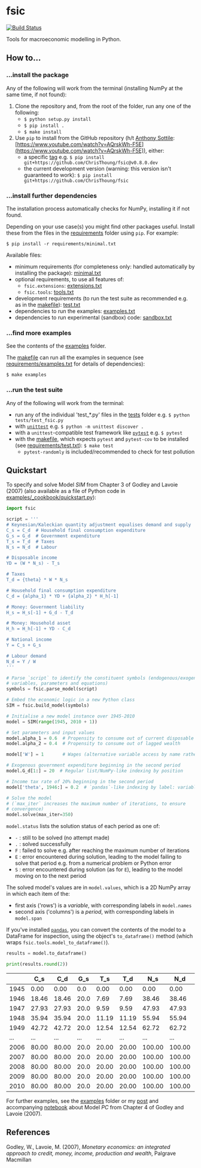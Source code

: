 # fsic

[![Build Status](https://github.com/ChrisThoung/fsic/actions/workflows/python-package.yml/badge.svg)](https://github.com/ChrisThoung/fsic/actions/workflows/python-package.yml)

Tools for macroeconomic modelling in Python.


## How to...

### ...install the package

Any of the following will work from the terminal (installing NumPy at the same
time, if not found):

1. Clone the repository and, from the root of the folder, run any one of the
   following:
    * `$ python setup.py install`
    * `$ pip install .`
    * `$ make install`
2. Use `pip` to install from the GitHub repository (h/t [Anthony
   Sottile](https://www.twitch.tv/anthonywritescode):
   [https://www.youtube.com/watch?v=AQrskWh-F5E](https://www.youtube.com/watch?v=AQrskWh-F5E)),
   either:
    * a specific [tag](https://github.com/ChrisThoung/fsic/tags) e.g. `$ pip
      install git+https://github.com/ChrisThoung/fsic@v0.8.0.dev`
    * the current development version (warning: this version isn't guaranteed
      to work): `$ pip install git+https://github.com/ChrisThoung/fsic`

### ...install further dependencies

The installation process automatically checks for NumPy, installing it if not
found.

Depending on your use case(s) you might find other packages useful. Install
these from the files in the [requirements](requirements/) folder using
`pip`. For example:

```
$ pip install -r requirements/minimal.txt
```

Available files:

* minimum requirements (for completeness only: handled automatically by
  installing the package): [minimal.txt](requirements/minimal.txt)
* optional requirements, to use all features of:  
    * `fsic.extensions`: [extensions.txt](requirements/extensions.txt)
    * `fsic.tools`: [tools.txt](requirements/tools.txt)
* development requirements (to run the test suite as recommended e.g. as in the
  [makefile](makefile)): [test.txt](requirements/test.txt)
* dependencies to run the examples: [examples.txt](requirements/examples.txt)
* dependencies to run experimental (sandbox) code:
  [sandbox.txt](requirements/sandbox.txt)

### ...find more examples

See the contents of the [examples](examples/) folder.

The [makefile](makefile) can run all the examples in sequence (see
[requirements/examples.txt](requirements/examples.txt) for details of
dependencies):

```
$ make examples
```

### ...run the test suite

Any of the following will work from the terminal:

* run any of the individual 'test_*.py' files in the [tests](tests/) folder
  e.g. `$ python tests/test_fsic.py`
* with [`unittest`](https://docs.python.org/3/library/unittest.html) e.g. `$
  python -m unittest discover .`
* with a `unittest`-compatible test framework like
  [`pytest`](https://docs.pytest.org/en/stable/) e.g. `$ pytest`
* with the [makefile](makefile), which expects `pytest` and `pytest-cov` to be
  installed (see [requirements/test.txt](requirements/test.txt)): `$ make test`
    * `pytest-randomly` is included/recommended to check for test pollution


## Quickstart

To specify and solve Model *SIM* from Chapter 3 of Godley and Lavoie (2007)
(also available as a file of Python code in
[examples/_cookbook/quickstart.py](examples/_cookbook/quickstart.py)):

```python
import fsic

script = '''
# Keynesian/Kaleckian quantity adjustment equalises demand and supply
C_s = C_d  # Household final consumption expenditure
G_s = G_d  # Government expenditure
T_s = T_d  # Taxes
N_s = N_d  # Labour

# Disposable income
YD = (W * N_s) - T_s

# Taxes
T_d = {theta} * W * N_s

# Household final consumption expenditure
C_d = {alpha_1} * YD + {alpha_2} * H_h[-1]

# Money: Government liability
H_s = H_s[-1] + G_d - T_d

# Money: Household asset
H_h = H_h[-1] + YD - C_d

# National income
Y = C_s + G_s

# Labour demand
N_d = Y / W
'''

# Parse `script` to identify the constituent symbols (endogenous/exogenous
# variables, parameters and equations)
symbols = fsic.parse_model(script)

# Embed the economic logic in a new Python class
SIM = fsic.build_model(symbols)

# Initialise a new model instance over 1945-2010
model = SIM(range(1945, 2010 + 1))

# Set parameters and input values
model.alpha_1 = 0.6  # Propensity to consume out of current disposable income
model.alpha_2 = 0.4  # Propensity to consume out of lagged wealth

model['W'] = 1       # Wages (alternative variable access by name rather than attribute)

# Exogenous government expenditure beginning in the second period
model.G_d[1:] = 20  # Regular list/NumPy-like indexing by position

# Income tax rate of 20% beginning in the second period
model['theta', 1946:] = 0.2  # `pandas`-like indexing by label: variable and period

# Solve the model
# (`max_iter` increases the maximum number of iterations, to ensure
# convergence)
model.solve(max_iter=350)
```

`model.status` lists the solution status of each period as one of:

* `-` : still to be solved (no attempt made)
* `.` : solved successfully
* `F` : failed to solve e.g. after reaching the maximum number of iterations
* `E` : error encountered during solution, leading to the model failing to
        solve that period e.g. from a numerical problem or Python error
* `S` : error encountered during solution (as for `E`), leading to the model
        moving on to the next period

The solved model's values are in `model.values`, which is a 2D NumPy array in
which each item of the:

* first axis ('rows') is a *variable*, with corresponding labels in `model.names`
* second axis ('columns') is a *period*, with corresponding labels in
  `model.span`

If you've installed [`pandas`](https://pandas.pydata.org/), you can convert the
contents of the model to a DataFrame for inspection, using the object's
`to_dataframe()` method (which wraps `fsic.tools.model_to_dataframe()`).

```python
results = model.to_dataframe()

print(results.round(2))
```

|      |   C_s |   C_d |  G_s |   T_s |   T_d |    N_s |    N_d | ... |  G_d |   W | theta | alpha_1 | alpha_2 | status | iterations |
| ---- | ----- | ----- | ---- | ----- | ----- | ------ | ------ | --- | ---- | --- | ----- | ------- | ------- | ------ | ---------- |
| 1945 |  0.00 |  0.00 |  0.0 |  0.00 |  0.00 |   0.00 |   0.00 | ... |  0.0 | 1.0 |   0.0 |     0.6 |     0.4 |      - |         -1 |
| 1946 | 18.46 | 18.46 | 20.0 |  7.69 |  7.69 |  38.46 |  38.46 | ... | 20.0 | 1.0 |   0.2 |     0.6 |     0.4 |      . |        338 |
| 1947 | 27.93 | 27.93 | 20.0 |  9.59 |  9.59 |  47.93 |  47.93 | ... | 20.0 | 1.0 |   0.2 |     0.6 |     0.4 |      . |        338 |
| 1948 | 35.94 | 35.94 | 20.0 | 11.19 | 11.19 |  55.94 |  55.94 | ... | 20.0 | 1.0 |   0.2 |     0.6 |     0.4 |      . |        338 |
| 1949 | 42.72 | 42.72 | 20.0 | 12.54 | 12.54 |  62.72 |  62.72 | ... | 20.0 | 1.0 |   0.2 |     0.6 |     0.4 |      . |        338 |
| ...  |   ... |   ... |  ... |   ... |   ... |    ... |    ... | ... |  ... | ... |   ... |     ... |     ... |    ... |        ... |
| 2006 | 80.00 | 80.00 | 20.0 | 20.00 | 20.00 | 100.00 | 100.00 | ... | 20.0 | 1.0 |   0.2 |     0.6 |     0.4 |      . |        348 |
| 2007 | 80.00 | 80.00 | 20.0 | 20.00 | 20.00 | 100.00 | 100.00 | ... | 20.0 | 1.0 |   0.2 |     0.6 |     0.4 |      . |        348 |
| 2008 | 80.00 | 80.00 | 20.0 | 20.00 | 20.00 | 100.00 | 100.00 | ... | 20.0 | 1.0 |   0.2 |     0.6 |     0.4 |      . |        348 |
| 2009 | 80.00 | 80.00 | 20.0 | 20.00 | 20.00 | 100.00 | 100.00 | ... | 20.0 | 1.0 |   0.2 |     0.6 |     0.4 |      . |        348 |
| 2010 | 80.00 | 80.00 | 20.0 | 20.00 | 20.00 | 100.00 | 100.00 | ... | 20.0 | 1.0 |   0.2 |     0.6 |     0.4 |      . |        348 |

For further examples, see the [examples](examples/) folder or my
[post](https://www.christhoung.com/2018/07/08/fsic-gl2007-pc/) and accompanying
[notebook](https://github.com/ChrisThoung/website/tree/master/code/2018-07-08_fsic_pc)
about Model *PC* from Chapter 4 of Godley and Lavoie (2007).


## References

Godley, W., Lavoie, M. (2007),
*Monetary economics: an integrated approach to
credit, money, income, production and wealth*,
Palgrave Macmillan
